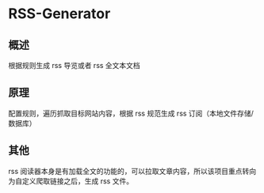 # RSS-Generator
## 概述
根据规则生成 rss 导览或者 rss 全文本文档
## 原理
配置规则，遍历抓取目标网站内容，根据 rss 规范生成 rss 订阅（本地文件存储/数据库）
## 其他
rss 阅读器本身是有加载全文的功能的，可以拉取文章内容，所以该项目重点转向为自定义爬取链接之后，生成 rss 文件。